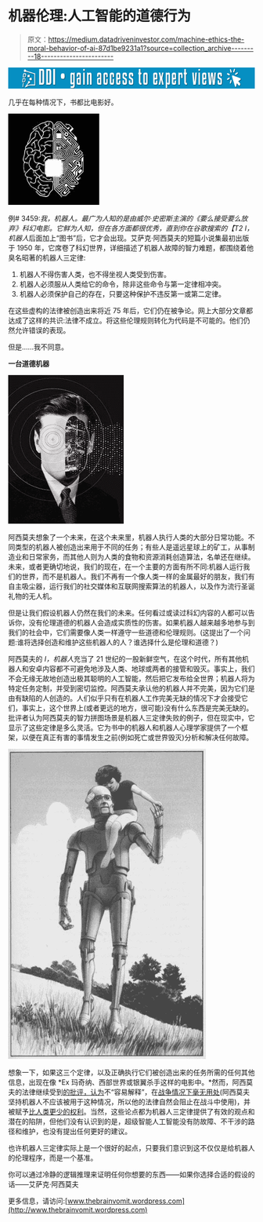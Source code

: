 # 机器伦理:人工智能的道德行为

> 原文：<https://medium.datadriveninvestor.com/machine-ethics-the-moral-behavior-of-ai-87d1be9231a1?source=collection_archive---------18----------------------->

[![](img/f6a70f1638bd30603d22b4a6df136b09.png)](http://www.track.datadriveninvestor.com/1B9E)

几乎在每种情况下，书都比电影好。

![](img/69813e02b0bf192dca8318bb6ce4c628.png)

例# 3459:*我，机器人。最广为人知的是由威尔·史密斯主演的《要么接受要么放弃》科幻电影。它鲜为人知，但在各方面都很优秀，直到你在谷歌搜索的【T2 I，机器人*后面加上“图书”后，它才会出现。艾萨克·阿西莫夫的短篇小说集最初出版于 1950 年，它席卷了科幻世界，详细描述了机器人故障的智力难题，都围绕着他臭名昭著的机器人三定律:

1.  机器人不得伤害人类，也不得坐视人类受到伤害。
2.  机器人必须服从人类给它的命令，除非这些命令与第一定律相冲突。
3.  机器人必须保护自己的存在，只要这种保护不违反第一或第二定律。

在这些虚构的法律被创造出来将近 75 年后，它们仍在被争论。网上大部分文章都达成了这样的共识:法律不成立。将这些伦理规则转化为代码是不可能的。他们仍然允许错误的表现。

但是……我不同意。

**一台道德机器**

![](img/53fe4cda6fcab11622f36457e578d31d.png)

阿西莫夫想象了一个未来，在这个未来里，机器人执行人类的大部分日常功能。不同类型的机器人被创造出来用于不同的任务；有些人是遥远星球上的矿工，从事制造业和日常家务，而其他人则为人类的食物和资源消耗创造算法，名单还在继续。未来，或者更确切地说，我们的现在，在一个主要的方面有所不同:机器人运行我们的世界，而不是机器人。我们不再有一个像人类一样的金属最好的朋友，我们有自主吸尘器，运行我们的社交媒体和互联网搜索算法的机器人，以及作为流行圣诞礼物的无人机。

但是让我们假设机器人仍然在我们的未来。任何看过或读过科幻内容的人都可以告诉你，没有伦理道德的机器人会造成实质性的伤害。如果机器人越来越多地参与到我们的社会中，它们需要像人类一样遵守一些道德和伦理规则。(这提出了一个问题:谁将选择创造和维护这些机器人的人？谁选择什么是伦理和道德？)

阿西莫夫的 *I，机器人*充当了 21 世纪的一股新鲜空气，在这个时代，所有其他机器人和安卓内容都不可避免地涉及人类、地球或两者的接管和毁灭。事实上，我们不会无缘无故地创造出极其聪明的人工智能，然后把它发布给全世界；机器人将为特定任务定制，并受到密切监控。阿西莫夫承认他的机器人并不完美，因为它们是由有缺陷的人创造的。人们似乎只有在机器人工作完美无缺的情况下才会接受它们，事实上，这个世界上(或者更远的地方，很可能)没有什么东西是完美无缺的。批评者认为阿西莫夫的智力拼图场景是机器人三定律失败的例子，但在现实中，它显示了这些定律是多么灵活。它为书中的机器人和机器人心理学家提供了一个框架，以便在真正有害的事情发生之前(例如死亡或世界毁灭)分析和解决任何故障。

![](img/c812d5db918ad54877ad265fb6e09f69.png)

想象一下，如果这三个定律，以及正确执行它们被创造出来的任务所需的任何其他信息，出现在像 *Ex 玛奇纳、西部世界或银翼杀手这样的电影中。*然而，阿西莫夫的法律继续受到[的批评，认为](https://theconversation.com/asimovs-laws-of-robotics-arent-the-moral-guidelines-they-appear-to-be-74634)不“容易解释”，在[战争情况下毫无用处](https://theconversation.com/after-75-years-isaac-asimovs-three-laws-of-robotics-need-updating-74501)(阿西莫夫坚持机器人不应该被用于这种情况，所以他的法律自然会阻止在战斗中使用)，并被赋予[比人类更少的权利](https://curiosity.com/topics/why-the-three-laws-of-robotics-wouldnt-work-and-what-would-instead-curiosity/)。当然，这些论点都为机器人三定律提供了有效的观点和潜在的陷阱，但他们没有认识到的是，超级智能人工智能没有防故障、不干涉的路径和维护，也没有提出任何更好的建议。

也许机器人三定律实际上是一个很好的起点，只要我们意识到这不仅仅是给机器人的伦理程序，而是一个基准。

你可以通过冷静的逻辑推理来证明任何你想要的东西——如果你选择合适的假设的话——艾萨克·阿西莫夫

更多信息，请访问:[www.thebrainvomit.wordpress.com](http://www.thebrainvomit.wordpress.com)